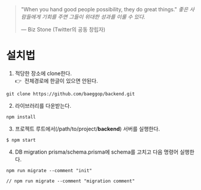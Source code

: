 > "When you hand good people possibility, they do great things."
> *좋은 사람들에게 기회를 주면 그들이 위대한 성과를 이룰 수 있다.*  
> 
> — Biz Stone (Twitter의 공동 창립자)

# 설치법
1. 적당한 장소에 clone한다.  
   👉&nbsp;&nbsp;전체경로에 한글이 있으면 안된다.
```
git clone https://github.com/baeggop/backend.git
```
2. 라이브러리를 다운받는다.
```
npm install
```
3. 프로젝트 루트에서(/path/to/project/<b>backend</b>) 서버를 실행한다.
```
$ npm start
```
4. DB migration prisma/schema.prisma에 schema를 고치고 다음 명령어 실행한다.
```
npm run migrate --comment "init"

// npm run migrate --comment "migration comment"
```
